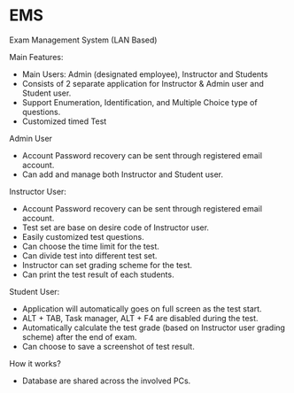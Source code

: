 # EMS

Exam Management System (LAN Based)

Main Features:

- Main Users: Admin (designated employee), Instructor and Students
- Consists of 2 separate application for Instructor & Admin user and Student user.
- Support Enumeration, Identification, and Multiple Choice type of questions.
- Customized timed Test


Admin User
- Account Password recovery can be sent through registered email account.
- Can add and manage both Instructor and Student user.


Instructor User:
- Account Password recovery can be sent through registered email account.
- Test set are base on desire code of Instructor user.
- Easily customized test questions.
- Can choose the time limit for the test.
- Can divide test into different test set. 
- Instructor can set grading scheme for the test.
- Can print the test result of each students.


Student User:
- Application will automatically goes on full screen as the test start.
- ALT + TAB, Task manager, ALT + F4 are disabled during the test.
- Automatically calculate the test grade (based on Instructor user grading scheme) after the end of exam.
- Can choose to save a screenshot of test result.


How it works?
- Database are shared across the involved PCs.

